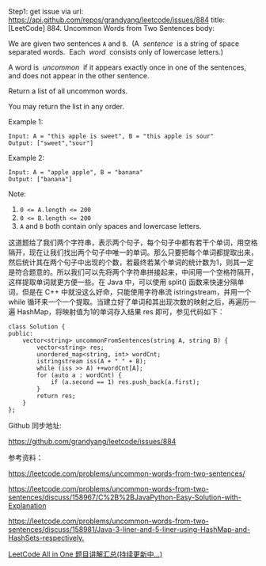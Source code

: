 Step1: get issue via url: https://api.github.com/repos/grandyang/leetcode/issues/884 
 title:[LeetCode] 884. Uncommon Words from Two Sentences 
 body:  
   
  
We are given two sentences `A` and `B`.  (A  _sentence_  is a string of space separated words.  Each  _word_  consists only of lowercase letters.)

A word is  _uncommon_  if it appears exactly once in one of the sentences, and does not appear in the other sentence.

Return a list of all uncommon words. 

You may return the list in any order.

Example 1:
    
    
    Input: A = "this apple is sweet", B = "this apple is sour"
    Output: ["sweet","sour"]

Example 2:
    
    
    Input: A = "apple apple", B = "banana"
    Output: ["banana"]

Note:

  1. `0 <= A.length <= 200`
  2. `0 <= B.length <= 200`
  3. `A` and `B` both contain only spaces and lowercase letters.



  
  
这道题给了我们两个字符串，表示两个句子，每个句子中都有若干个单词，用空格隔开，现在让我们找出两个句子中唯一的单词。那么只要把每个单词都提取出来，然后统计其在两个句子中出现的个数，若最终若某个单词的统计数为1，则其一定是符合题意的。所以我们可以先将两个字符串拼接起来，中间用一个空格符隔开，这样提取单词就更方便一些。在 Java 中，可以使用 split() 函数来快速分隔单词，但是在 C++ 中就没这么好命，只能使用字符串流 istringstream，并用一个 while 循环来一个一个提取。当建立好了单词和其出现次数的映射之后，再遍历一遍 HashMap，将映射值为1的单词存入结果 res 即可，参见代码如下：

  

    
    
    class Solution {
    public:
        vector<string> uncommonFromSentences(string A, string B) {
            vector<string> res;
            unordered_map<string, int> wordCnt;
            istringstream iss(A + " " + B);
            while (iss >> A) ++wordCnt[A];
            for (auto a : wordCnt) {
                if (a.second == 1) res.push_back(a.first);
            }
            return res;
        }
    };

  
  
Github 同步地址:

<https://github.com/grandyang/leetcode/issues/884>

  
  
参考资料：

<https://leetcode.com/problems/uncommon-words-from-two-sentences/>

<https://leetcode.com/problems/uncommon-words-from-two-sentences/discuss/158967/C%2B%2BJavaPython-Easy-Solution-with-Explanation>

<https://leetcode.com/problems/uncommon-words-from-two-sentences/discuss/158981/Java-3-liner-and-5-liner-using-HashMap-and-HashSets-respectively.>

  
  
[LeetCode All in One 题目讲解汇总(持续更新中...)](https://www.cnblogs.com/grandyang/p/4606334.html)
